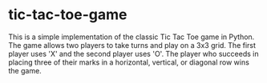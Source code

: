 # tic-tac-toe-game

This is a simple implementation of the classic Tic Tac Toe game in Python. The game allows two players to take turns and play on a 3x3 grid. The first player uses 'X' and the second player uses 'O'. The player who succeeds in placing three of their marks in a horizontal, vertical, or diagonal row wins the game.
